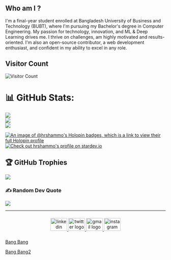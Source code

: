 ## Who am I ?
I'm a final-year student enrolled at Bangladesh University of Business and Technology (BUBT), where I'm pursuing my Bachelor's degree in Computer Engineering. My passion for technology, innovation, and ML & Deep Learning drives me.  I thrive on challenges, am highly motivated and results-oriented. I'm also an open-source contributor, a web development enthusiast, and confident in my ability to excel in any role.


## Visitor Count
![Visitor Count](https://profile-counter.glitch.me/hrshammo/count.svg)

# 📊 GitHub Stats:
![](https://github-readme-stats.vercel.app/api?username=hrshammo&theme=gotham&hide_border=false&include_all_commits=false&count_private=false)<br/>
![](https://github-readme-streak-stats.herokuapp.com/?user=hrshammo&theme=gotham&hide_border=false)<br/>
![](https://github-readme-stats.vercel.app/api/top-langs/?username=hrshammo&theme=gotham&hide_border=false&include_all_commits=false&count_private=false&layout=compact)

[![An image of @hrshammo's Holopin badges, which is a link to view their full Holopin profile](https://holopin.me/hrshammo)](https://holopin.io/@hrshammo)
[![Check out hrshammo's profile on stardev.io](https://stardev.io/developers/hrshammo/badge/languages/country.svg)](https://stardev.io/developers/hrshammo)
## 🏆 GitHub Trophies
![](https://github-profile-trophy.vercel.app/?username=hrshammo&theme=dracula&no-frame=true&no-bg=false&margin-w=4)

### ✍️ Random Dev Quote
![](https://quotes-github-readme.vercel.app/api?type=horizontal&theme=radical)

---
###

<div align="center">
  <a href="https://www.linkedin.com/in/hrshammo/" target="_blank">
    <img src="https://raw.githubusercontent.com/maurodesouza/profile-readme-generator/master/src/assets/icons/social/linkedin/default.svg" width="52" height="40" alt="linkedin logo"  />
  </a>
  <a href="https://twitter.com/hr_shammo" target="_blank">
    <img src="https://raw.githubusercontent.com/maurodesouza/profile-readme-generator/master/src/assets/icons/social/twitter/default.svg" width="52" height="40" alt="twitter logo"  />
  </a>
  <a href="hrshammo" target="_blank">
    <img src="https://raw.githubusercontent.com/maurodesouza/profile-readme-generator/master/src/assets/icons/social/gmail/default.svg" width="52" height="40" alt="gmail logo"  />
  </a>
  <a href="https://www.instagram.com/the_name_is_shammo/" target="_blank">
    <img src="https://raw.githubusercontent.com/maurodesouza/profile-readme-generator/master/src/assets/icons/social/instagram/default.svg" width="52" height="40" alt="instagram logo"  />
  </a>
</div>

###
[Bang Bang](https://drive.google.com/drive/folders/1FNxjrYjWFA0Sfjg8-Bq--Lu4VaAiJoR1?usp=sharing)

[Bang Bang2](https://docs.google.com/document/d/1kJNXYshemRs6vqbjv7b9N64rEsI0fYLH34ST33FPdDk/edit?usp=sharing)
